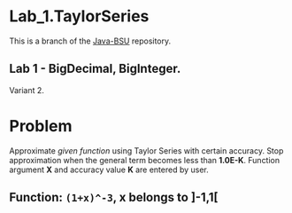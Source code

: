 # Lab_1.TaylorSeries
This is a branch of the [Java-BSU](https://github.com/asenyarb/Java-BSU/) repository.

## Lab 1 - **BigDecimal, BigInteger**.
Variant 2.
# Problem
Approximate *given function* using Taylor Series with certain accuracy.
Stop approximation when the general term becomes less than **1.0E-K**.
Function argument **X** and accuracy value **K** are entered by user.
## Function: `(1+x)^-3`, x belongs to ]-1,1[

